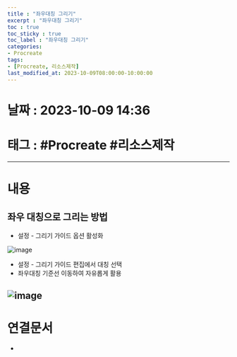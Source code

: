 ```yaml
---
title : "좌우대칭 그리기"
excerpt : "좌우대칭 그리기"
toc : true
toc_sticky : true
toc_label : "좌우대칭 그리기"
categories:
- Procreate
tags:
- [Procreate, 리소스제작]
last_modified_at: 2023-10-09T08:00:00-10:00:00
---
```


# 날짜 : 2023-10-09 14:36

# 태그 : #Procreate #리소스제작 
---

# 내용

## 좌우 대칭으로 그리는 방법
- 설정 - 그리기 가이드 옵션 활성화
  
![image](../../assets/images/Drawing_Guide.png)
- 설정 - 그리기 가이드 편집에서 대칭 선택
- 좌우대칭 기준선 이동하여 자유롭게 활용
  
![image](../../assets/images/Drawing_symmetry.png)
---

# 연결문서
- 

